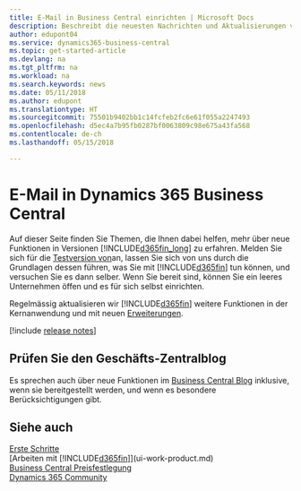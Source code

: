 ```yaml
---
title: E-Mail in Business Central einrichten | Microsoft Docs
description: Beschreibt die neuesten Nachrichten und Aktualisierungen von Business Central.
author: edupont04
ms.service: dynamics365-business-central
ms.topic: get-started-article
ms.devlang: na
ms.tgt_pltfrm: na
ms.workload: na
ms.search.keywords: news
ms.date: 05/11/2018
ms.author: edupont
ms.translationtype: HT
ms.sourcegitcommit: 75501b9402bb1c14fcfeb2fc6e61f055a2247493
ms.openlocfilehash: d5ec4a7b95fb0287bf0063809c98e675a43fa568
ms.contentlocale: de-ch
ms.lasthandoff: 05/15/2018

---
```

# <a name="whats-new-in-dynamics-365-business-central"></a>E-Mail in Dynamics 365 Business Central
Auf dieser Seite finden Sie Themen, die Ihnen dabei helfen, mehr über neue Funktionen in Versionen [!INCLUDE[d365fin_long](includes/d365fin_long_md.md)] zu erfahren. Melden Sie sich für die [Testversion von](https://trials.dynamics.com/)an, lassen Sie sich von uns durch die Grundlagen dessen führen, was Sie mit [!INCLUDE[d365fin](includes/d365fin_md.md)] tun können, und versuchen Sie es dann selber. Wenn Sie bereit sind, können Sie ein leeres Unternehmen öffen und es für sich selbst einrichten.  

Regelmässig aktualisieren wir [!INCLUDE[d365fin](includes/d365fin_md.md)] weitere Funktionen in der Kernanwendung und mit neuen [Erweiterungen](ui-extensions.md).  

[!include [release notes](includes/release-notes.md)]

## <a name="check-the-business-central-blog"></a>Prüfen Sie den Geschäfts-Zentralblog
Es sprechen auch über neue Funktionen im [Business Central Blog](https://community.dynamics.com/business/b/financials/) inklusive, wenn sie bereitgestellt werden, und wenn es besondere Berücksichtigungen gibt.  

## <a name="see-also"></a>Siehe auch
[Erste Schritte](product-get-started.md)  
[Arbeiten mit [!INCLUDE[d365fin](includes/d365fin_md.md)]](ui-work-product.md)  
[Business Central Preisfestlegung](https://dynamics.microsoft.com/en-us/business-central/overview/#pricing)  
[Dynamics 365 Community](https://community.dynamics.com/business/)  

